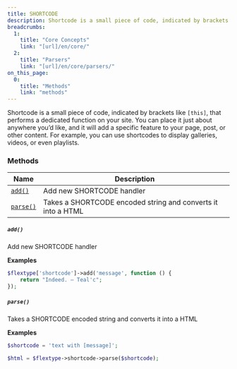```yaml
---
title: SHORTCODE
description: Shortcode is a small piece of code, indicated by brackets like `[this]`, that performs a dedicated function on your site.
breadcrumbs:
  1:
    title: "Core Concepts"
    link: "[url]/en/core/"
  2:
    title: "Parsers"
    link: "[url]/en/core/parsers/"
on_this_page:
  0:
    title: "Methods"
    link: "methods"
---
```


Shortcode is a small piece of code, indicated by brackets like `[this]`, that performs a dedicated function on your site. You can place it just about anywhere you’d like, and it will add a specific feature to your page, post, or other content. For example, you can use shortcodes to display galleries, videos, or even playlists.

### <a name="methods"></a> Methods

<div class="table">
    <table>
        <thead>
            <tr>
                <th>Name</th>
                <th>Description</th>
            </tr>
        </thead>
        <tbody>
            <tr>
                <td><a href="#add"><code>add()</code></a></td>
                <td>Add new SHORTCODE handler</td>
            </tr>
            <tr>
                <td><a href="#parse"><code>parse()</code></a></td>
                <td>Takes a SHORTCODE encoded string and converts it into a HTML</td>
            </tr>
        </tbody>
    </table>
</div>

##### <a name="add"></a> `add()`

Add new SHORTCODE handler

**Examples**

```php
$flextype['shortcode']->add('message', function () {
    return "Indeed. – Teal'c";
});
```

##### <a name="parse"></a> `parse()`

Takes a SHORTCODE encoded string and converts it into a HTML

**Examples**

```php
$shortcode = 'text with [message]';

$html = $flextype->shortcode->parse($shortcode);
```
